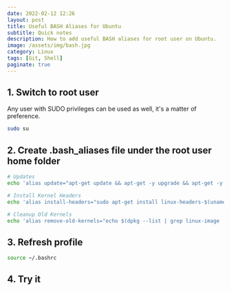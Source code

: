 ```yaml
---
date: 2022-02-12 12:26
layout: post
title: Useful BASH Aliases for Ubuntu
subtitle: Quick notes
description: How to add useful BASH aliases for root user on Ubuntu.
image: /assets/img/bash.jpg
category: Linux
tags: [Git, Shell]
paginate: true
---
```


## 1. Switch to root user

Any user with SUDO privileges can be used as well, it's a matter of preference.

```bash
sudo su
```

## 2. Create .bash_aliases file under the root user home folder

```bash
# Updates
echo 'alias update="apt-get update && apt-get -y upgrade && apt-get -y dist-upgrade && apt-get autoclean && apt-get -y autoremove && apt-get clean"' | sudo tee /root/.bash_aliases

# Install Kernel Headers
echo 'alias install-headers="sudo apt-get install linux-headers-$(uname -r)"' | sudo tee -a /root/.bash_aliases

# Cleanup Old Kernels
echo 'alias remove-old-kernels="echo $(dpkg --list | grep linux-image | awk '\''{ print $2 }'\'' | sort -V | sed -n '\''/'\''`uname -r`'\''/q;p'\'') $(dpkg --list | grep linux-headers | awk '\''{ print $2 }'\'' | sort -V | sed -n '\''/'\''"$(uname -r | sed "s/\([0-9.-]*\)-\([^0-9]\+\)/\1/")"'\''/q;p'\'') | xargs sudo apt -y purge && update-grub"' |  sudo tee -a /root/.bash_aliases
```

## 3. Refresh profile

```bash
source ~/.bashrc
```

## 4. Try it
